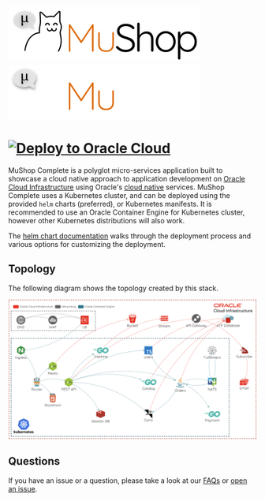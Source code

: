 # ![MuShop Logo](../../images/logo.png#gh-light-mode-only)![MuShop Logo - Dark Mode](../../images/logo-inverse.png#gh-dark-mode-only)        [![Deploy to Oracle Cloud][magic_button]][magic_mushop_stack]

MuShop Complete is a polyglot micro-services application built to showcase a cloud native approach to application development on [Oracle Cloud Infrastructure][oci] using Oracle's [cloud native](https://www.oracle.com/cloud/cloud-native/) services. MuShop Complete uses a Kubernetes cluster, and can be deployed using the provided `helm` charts (preferred), or Kubernetes manifests. It is recommended to use an Oracle Container Engine for Kubernetes cluster, however other Kubernetes distributions will also work.

The [helm chart documentation][chartdocs] walks through the deployment process and various options for customizing the deployment.

## Topology

The following diagram shows the topology created by this stack.

![MuShop Complete Infra](../../images/complete/00-Topology.png)

## Questions

If you have an issue or a question, please take a look at our [FAQs](./deploy/basic/FAQs.md) or [open an issue](https://github.com/oracle-quickstart/oci-cloudnative/issues/new).

[oci]: https://cloud.oracle.com/en_US/cloud-infrastructure
[orm]: https://docs.cloud.oracle.com/iaas/Content/ResourceManager/Concepts/resourcemanager.htm
[tf]: https://www.terraform.io
[chartdocs]: https://github.com/oracle-quickstart/oci-cloudnative/tree/master/deploy/complete/helm-chart#setup
[magic_button]: https://oci-resourcemanager-plugin.plugins.oci.oraclecloud.com/latest/deploy-to-oracle-cloud.svg
[magic_mushop_stack]: https://cloud.oracle.com/resourcemanager/stacks/create?zipUrl=https://github.com/oracle-quickstart/oci-cloudnative/releases/latest/download/mushop-stack-latest.zip
